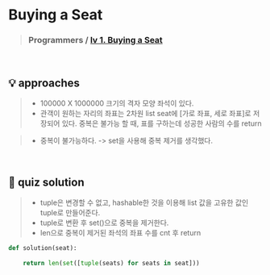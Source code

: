 # Buying a Seat

> ### Programmers / <a href = https://school.programmers.co.kr/courses/16304/lessons/154055> lv 1. Buying a Seat </a>

<br>

## 💡 approaches
> - 100000 X 1000000 크기의 격자 모양 좌석이 있다. 
> - 관객이 원하는 자리의 좌표는 2차원 list seat에 [가로 좌표, 세로 좌표]로 저장되어 있다. 중복은 불가능 할 때, 표를 구하는데 성공한 사람의 수를 return 

> - 중복이 불가능하다. -> set을 사용해 중복 제거를 생각했다. 

<br>

## 🔑 quiz solution

> - tuple은 변경할 수 없고, hashable한 것을 이용해 list 값을 고유한 값인 tuple로 만들어준다. 
> - tuple로 변환 후 set()으로 중복을 제거한다. 
> - len으로 중복이 제거된 좌석의 좌표 수를 cnt 후 return 

```py
def solution(seat):
    
    return len(set([tuple(seats) for seats in seat]))
```
